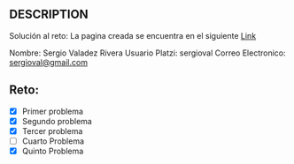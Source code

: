 ## DESCRIPTION

Solución al reto: La pagina creada se encuentra en el siguiente [Link](https://sergiogval.github.io/js-challenge/)

Nombre: Sergio Valadez Rivera
Usuario Platzi: sergioval
Correo Electronico: sergioval@gmail.com

## Reto:

- [x] Primer problema
- [x] Segundo problema
- [x] Tercer problema
- [ ] Cuarto Problema
- [x] Quinto Problema
